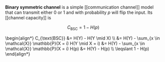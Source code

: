 **Binary symmetric channel** is a simple [[communication channel]] model that can transmit either 0 or 1 and with probability $p$ will flip the input. Its [[channel capacity]] is

$$
C_{\text{BSC}} = 1 - H(p)
$$

\begin{align\*}
C_{\text{BSC}} &= H(Y) - H(Y \mid X) \\\\
&= H(Y) - \sum_{x \in \mathcal{X}} \mathbb{P}(X = i) H(Y \mid X = i)
&= H(Y) - \sum_{x \in \mathcal{X}} \mathbb{P}(X = i) H(p)
&= H(Y) - H(p) \\\\
\leqslant 1 - H(p)
\end{align\*}
